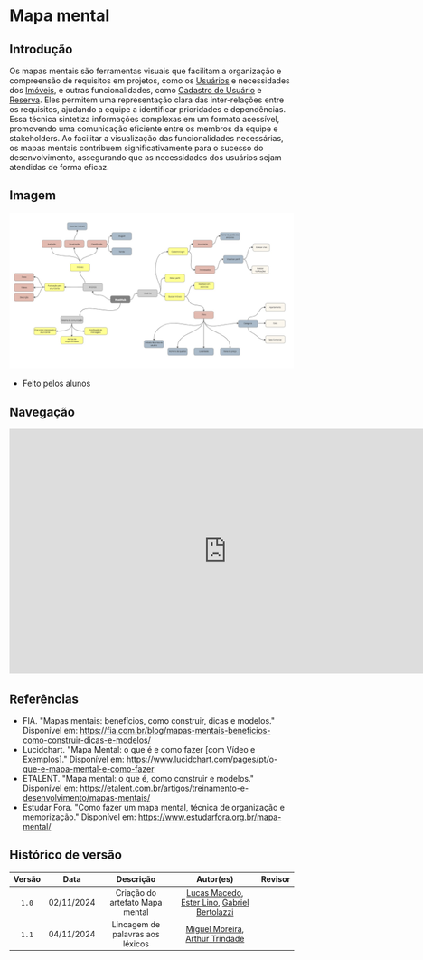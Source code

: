 # Mapa mental 

## Introdução

Os mapas mentais são ferramentas visuais que facilitam a organização e compreensão de requisitos em projetos, como os [Usuários](../Base/lexicos.md?id=l04-usuário) e necessidades dos [Imóveis](../Base/lexicos.md?id=l02-imóvel), e outras funcionalidades, como [Cadastro de Usuário](../Base/lexicos.md?id=l07-cadastro-de-usuário) e [Reserva](../Base/lexicos.md?id=l09-reserva). Eles permitem uma representação clara das inter-relações entre os requisitos, ajudando a equipe a identificar prioridades e dependências. Essa técnica sintetiza informações complexas em um formato acessível, promovendo uma comunicação eficiente entre os membros da equipe e stakeholders. Ao facilitar a visualização das funcionalidades necessárias, os mapas mentais contribuem significativamente para o sucesso do desenvolvimento, assegurando que as necessidades dos usuários sejam atendidas de forma eficaz.

## Imagem

<div>

![Mapa mental](../images/mapa_mental.v2.jpg)        
* Feito pelos alunos

</div>

## Navegação

<div>
<iframe width="768" height="432" src="https://miro.com/app/live-embed/uXjVLK84b0g=/?moveToViewport=-3122,-1548,4072,1842&embedId=267232619438" frameborder="0" scrolling="no" allow="fullscreen; clipboard-read; clipboard-write" allowfullscreen></iframe>
</div>

## Referências 

* FIA. "Mapas mentais: benefícios, como construir, dicas e modelos." Disponível em: https://fia.com.br/blog/mapas-mentais-beneficios-como-construir-dicas-e-modelos/
* Lucidchart. "Mapa Mental: o que é e como fazer [com Vídeo e Exemplos]." Disponível em: https://www.lucidchart.com/pages/pt/o-que-e-mapa-mental-e-como-fazer
* ETALENT. "Mapa mental: o que é, como construir e modelos." Disponível em: https://etalent.com.br/artigos/treinamento-e-desenvolvimento/mapas-mentais/
* Estudar Fora. "Como fazer um mapa mental, técnica de organização e memorização." Disponível em: https://www.estudarfora.org.br/mapa-mental/

## Histórico de versão

| Versão |    Data    |           Descrição           |                                                            Autor(es)                                                            | Revisor |
| :----: | :--------: | :---------------------------: | :----------------------------------------------------------------------------------------------------------------------------: | :-----: |
| `1.0`  | 02/11/2024 | Criação do artefato Mapa mental | [Lucas Macedo](https://github.com/Luckx98), [Ester Lino](https://github.com/esteerlino), [Gabriel Bertolazzi](https://github.com/Bertolazi) |         |
| `1.1`  | 04/11/2024 | Lincagem de palavras aos léxicos      | [Miguel Moreira](https://github.com/EhOMiguel), [Arthur Trindade](https://github.com/trindadea)                                 |         |

